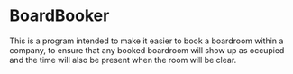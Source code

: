 # BoardBooker

This is a program intended to make it easier to book a boardroom within a company, to ensure that any booked boardroom will show up as occupied and the time will also be present when the room will be clear.